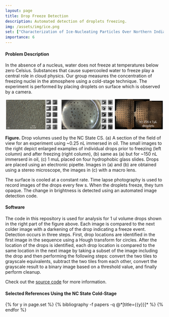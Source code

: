 ```yaml
---
layout: page
title: Drop Freeze Detection
description: Automated detection of droplets freezing.
img: /assets/img/ice.png
set: ["Characterization of Ice-Nucleating Particles Over Northern India","A comprehensive characterization of ice nucleation by three different types of cellulose particles immersed in water", "The Fifth International Workshop on Ice Nucleation phase 2 (FIN-02): laboratory intercomparison of ice nucleation measurements", "Revisiting ice nucleation from precipitation samples","High Relative Humidity as a Trigger for Widespread Release of Ice Nuclei","Contribution of pollen to atmospheric ice nuclei concentrations", "Minimal cooling rate dependence of ice nuclei activity in the immersion mode","The role of time in heterogeneous freezing nucleation"]
importance: 6
---
```


#### Problem Description
In the absence of a nucleus, water does not freeze at temperatures below zero Celsius. Substances
that cause supercooled water to freeze play a central role in cloud physics. Our group 
measures the concentration of freezing nuclei in the atmosphere using a cold-stage technique.
The experiment is performed by placing droplets on surface which is observed by a camera.

<img src="/assets/img/dropsize.png" alt="drawing" width="780"/>

**Figure.** Drop volumes used by the NC State CS. (a) A section of the field of view for an 
experiment using ~0.25 nL immersed in oil. The small images to the right depict enlarged 
examples of individual drops prior to freezing (left column) and after freezing (right column), 
(b) same as (a) but for ~150 nL immerserd in oil, (c) 1 muL placed on four hydrophobic 
glass slides. Drops are placed using an electronic pipette. Images in (a) and (b) are 
obtained using a stereo microscope, the images in (c) with a macro lens.

The surface is cooled at a constant rate. Time lapse photography is used to record images 
of the drops every few s. When the droplets freeze, they turn opaque. The change in brightness 
is detected using an automated image detection code. 

#### Software

The code in this repository is used for analysis for 1 ul volume drops shown in the right
part of the figure above. Each image is compared to the next colder image with a darkening of the 
drop indicating a freeze event. Detection occurs in three steps. First, drop locations are 
identified in the first image in the sequence using a Hough transform for circles. After 
the location of the drops is identified, each drop location is compared to the same location 
in the next image by taking a subset of the image including the drop and then 
performing the following steps: convert the two tiles to grayscale equivalents, subtract the 
two tiles from each other, convert the grayscale result to a binary image based on a 
threshold value, and finally perform cleanup. 

Check out the [source code](https://github.com/mdpetters/Drop-Freezing-Detection) for more
information.

#### Selected References Using the NC State Cold-Stage

<div class="publications">
{% for y in page.set %}
  {% bibliography -f papers -q @*[title={{y}}]* %}
{% endfor %}
</div>

